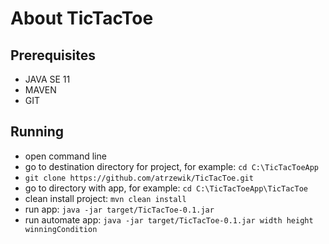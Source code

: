 # About TicTacToe
## Prerequisites
- JAVA SE 11
- MAVEN
- GIT
## Running
- open command line
- go to destination directory for project, for example: `cd C:\TicTacToeApp`
- `git clone https://github.com/atrzewik/TicTacToe.git`
- go to directory with app, for example: `cd C:\TicTacToeApp\TicTacToe`
- clean install project: `mvn clean install`
- run app: `java -jar target/TicTacToe-0.1.jar`
- run automate app: `java -jar target/TicTacToe-0.1.jar width height winningCondition`
